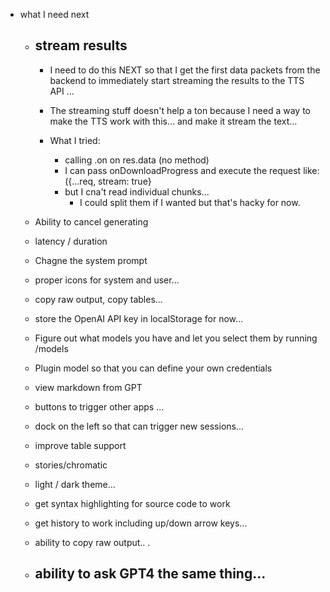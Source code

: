 - what I need next
  - stream results
    -  
    - I need to do this NEXT so that I get the first data packets from the backend to 
      immediately start streaming the results to the TTS API ... 
    - The streaming stuff doesn't help a ton because I need a way to make the
      TTS work with this... and make it stream the text... 

    - What I tried:
      - calling .on on res.data (no method)
      - I can pass onDownloadProgress and execute the request like:
        ({...req, stream: true}
      - but I cna't read individual chunks... 
        - I could split them if I wanted but that's hacky for now.

  - Ability to cancel generating
  - latency / duration
  - Chagne the system prompt
  - proper icons for system and user... 
  - copy raw output, copy tables...
  - store the OpenAI API key in localStorage for now... 
  
  - Figure out what models you have and let you select them by running /models
  - Plugin model so that you can define your own credentials
  - view markdown from GPT 
  - buttons to trigger other apps ... 

  - dock on the left so that can trigger new sessions...  
  - improve table support
  - stories/chromatic
  - light / dark theme... 
  - get syntax highlighting for source code to work
  - get history to work including up/down arrow keys...
  - ability to copy raw output.. .
  - ability to ask GPT4 the same thing...
    - 
